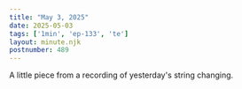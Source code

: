 ```yaml
---
title: "May 3, 2025"
date: 2025-05-03
tags: ['1min', 'ep-133', 'te']
layout: minute.njk
postnumber: 489
---
```

A little piece from a recording of yesterday's string changing. 
